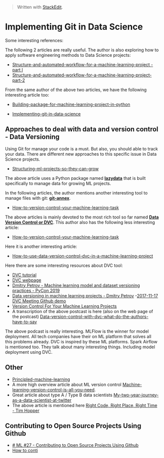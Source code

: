 > Written with [StackEdit](https://stackedit.io/).

# Implementing Git in Data Science

Some interesting references:

The following 2 articles are really useful. The author is also exploring how to apply software engineering methods to Data Science projects:

- [Structure-and-automated-workflow-for-a-machine-learning-project - part I](https://towardsdatascience.com/structure-and-automated-workflow-for-a-machine-learning-project-2fa30d661c1e)
- [Structure-and-automated-workflow-for-a-machine-learning-project-part-2](https://towardsdatascience.com/structure-and-automated-workflow-for-a-machine-learning-project-part-2-b5b420625102)

From the same author of the above two articles, we have the following interesting article too:

- [Building-package-for-machine-learning-project-in-python](https://towardsdatascience.com/building-package-for-machine-learning-project-in-python-3fc16f541693)

- [Implementing-git-in-data-science](https://towardsdatascience.com/implementing-git-in-data-science-11528f0fb4a7)

## Approaches to deal with data and version control - Data Versioning

Using Git for manage your code is a must. But also, you should able to track your data. There are different new approaches to this specific issue in Data Science projects.

- [Structuring-ml-projects-so-they-can-grow](https://towardsdatascience.com/structuring-ml-projects-so-they-can-grow-b63e89c8be8f)

The above article uses a Python package named [**lazydata**](http://github.com/rstojnic/lazydata) that is built specifically to manage data for growing ML projects.

In the following articles, the author mentions another interesting tool to manage files with git: [**git-annex**](http://git-annex.branchable.com/). 

- [How-to-version-control-your-machine-learning-task](https://towardsdatascience.com/how-to-version-control-your-machine-learning-task-cad74dce44c4)

The above articles is mainly devoted to the most rich tool so far named [**Data Version Control or DVC**](https://dataversioncontrol.com/). This author also has the following less interesting article:

- [How-to-version-control-your-machine-learning-task](https://becominghuman.ai/how-to-version-control-your-machine-learning-task-ii-d37da60ef570)

Here it is another interesting article:

- [How-to-use-data-version-control-dvc-in-a-machine-learning-project](https://towardsdatascience.com/how-to-use-data-version-control-dvc-in-a-machine-learning-project-a78245c0185)

Here there are some interesting resources about DVC tool:

- [DVC tutorial](https://dvc.org/doc/tutorial)
- [DVC webpage](https://dvc.org/)
- [Dmitry Petrov - Machine learning model and dataset versioning practices - PyCon 2019](https://www.youtube.com/watch?v=jkfh2PM5Sz8&t=623s)
- [ Data versioning in machine learning projects - Dmitry Petrov](https://www.youtube.com/watch?v=BneW7jgB298&t=931s)
-[2017-11-17 DVC Meeting Github demo](https://www.youtube.com/watch?v=d_FC23Tz6dU)
- [Version Control For Your Machine Learning Projects](https://www.youtube.com/watch?v=9RhjIFM9Z9s)
- A transcription of the above postcast is here (also on the web page of the postcast) [Data-version-control-with-dvc-what-do-the-authors-have-to-say](https://towardsdatascience.com/data-version-control-with-dvc-what-do-the-authors-have-to-say-3c3b10f27ee)

The above podcast is really interesting. MLFlow is the winner for model deployment. All tech companies have their on ML platform that solves all this problems already. DVC is inspired by these ML platforms. Spark Airflow is mentioned too. They talk about many interesting things. Including model deployment using DVC.  

## Other

- [Principled-machine-learning](https://dev.to/robogeek/principled-machine-learning-4eho)
- A more high overview article about ML version control [Machine-learning-version-control-is-all-you-need](https://www.lpalmieri.com/posts/2018-09-14-machine-learning-version-control-is-all-you-need/).
- Great article about type A / Type B data scientists [My-two-year-journey-as-a-data-scientist-at-twitter](https://medium.com/@rchang/my-two-year-journey-as-a-data-scientist-at-twitter-f0c13298aee6)
- The above article is mentioned here [Right Code, Right Place, Right Time - Tim Hopper](https://www.youtube.com/watch?v=BvqLgeNVg0Y)
## Contributing to Open Source Projects Using Github

- [# ML #27 - Contributing to Open Source Projects Using Github](https://www.youtube.com/watch?v=niaWae_2a8M)
- [How to conti](https://egghead.io/browse/platforms/github)


<!--stackedit_data:
eyJoaXN0b3J5IjpbOTAxMzQ0MzAsNzI3MDM4OTEzLDIwODA4MT
cyOTIsMTgxMTYxNTg0NiwtNzkwOTQ2ODc0LC0xMTA4MDE4NTUy
LC05MDgyNjEwOTAsLTE5OTk2OTM1MTEsLTE4MDU3ODg1NTMsLT
IwNjMyODM0MjUsNzA2NzU5NDYzLC0xODkyOTg3NzgyLC0xMDU2
NjQ2ODIwLC00MTk1MDQzNTIsMTIxMTc2ODgwNV19
-->